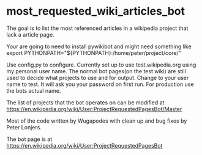 # most_requested_wiki_articles_bot
The goal is to list the most referenced articles in a wikipedia project that lack a article page.

Your are going to need to install pywikibot and might need something like
export PYTHONPATH="${PYTHONPATH}:/home/peter/project/core/"

Use config.py to configure. Currently set up to use test.wikipedia.org using my personal user name. The normal bot pages(on the test wiki) are still used to decide what projects to use and for output. Change to your user name to test. It will ask you your password on first run. For production use the bots actual name.

The list of projects that the bot operates on can be modified at https://en.wikipedia.org/wiki/User:ProjectRequestedPagesBot/Master

Most of the code written by Wugapodes with clean up and bug fixes by Peter Lonjers.

The bot page is at https://en.wikipedia.org/wiki/User:ProjectRequestedPagesBot
